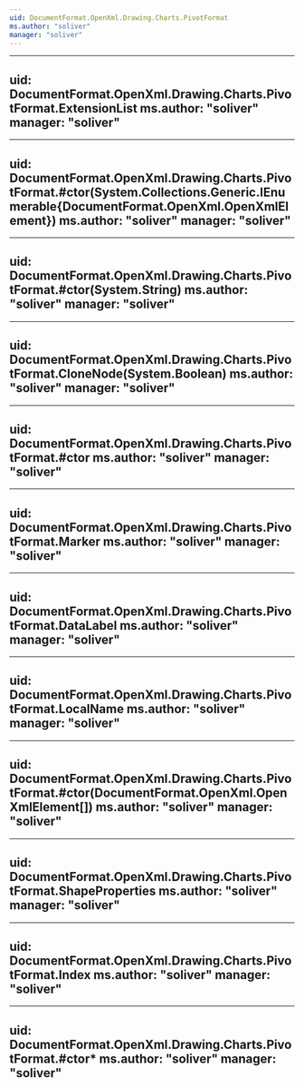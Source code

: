 ```yaml
---
uid: DocumentFormat.OpenXml.Drawing.Charts.PivotFormat
ms.author: "soliver"
manager: "soliver"
---
```


---
uid: DocumentFormat.OpenXml.Drawing.Charts.PivotFormat.ExtensionList
ms.author: "soliver"
manager: "soliver"
---

---
uid: DocumentFormat.OpenXml.Drawing.Charts.PivotFormat.#ctor(System.Collections.Generic.IEnumerable{DocumentFormat.OpenXml.OpenXmlElement})
ms.author: "soliver"
manager: "soliver"
---

---
uid: DocumentFormat.OpenXml.Drawing.Charts.PivotFormat.#ctor(System.String)
ms.author: "soliver"
manager: "soliver"
---

---
uid: DocumentFormat.OpenXml.Drawing.Charts.PivotFormat.CloneNode(System.Boolean)
ms.author: "soliver"
manager: "soliver"
---

---
uid: DocumentFormat.OpenXml.Drawing.Charts.PivotFormat.#ctor
ms.author: "soliver"
manager: "soliver"
---

---
uid: DocumentFormat.OpenXml.Drawing.Charts.PivotFormat.Marker
ms.author: "soliver"
manager: "soliver"
---

---
uid: DocumentFormat.OpenXml.Drawing.Charts.PivotFormat.DataLabel
ms.author: "soliver"
manager: "soliver"
---

---
uid: DocumentFormat.OpenXml.Drawing.Charts.PivotFormat.LocalName
ms.author: "soliver"
manager: "soliver"
---

---
uid: DocumentFormat.OpenXml.Drawing.Charts.PivotFormat.#ctor(DocumentFormat.OpenXml.OpenXmlElement[])
ms.author: "soliver"
manager: "soliver"
---

---
uid: DocumentFormat.OpenXml.Drawing.Charts.PivotFormat.ShapeProperties
ms.author: "soliver"
manager: "soliver"
---

---
uid: DocumentFormat.OpenXml.Drawing.Charts.PivotFormat.Index
ms.author: "soliver"
manager: "soliver"
---

---
uid: DocumentFormat.OpenXml.Drawing.Charts.PivotFormat.#ctor*
ms.author: "soliver"
manager: "soliver"
---
